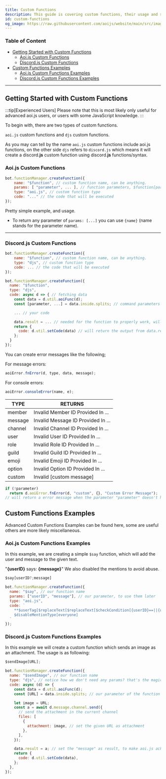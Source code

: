 ```yaml
---
title: Custom Functions
description: This guide is covering custom functions, their usage and some useful examples.
id: custom-functions
og_image: https://raw.githubusercontent.com/aoijs/website/main/src/images/og/14.png
---
```


<!-- omit from toc -->
### Table of Content

- [Getting Started with Custom Functions](#getting-started-with-custom-functions)
  - [Aoi.js Custom Functions](#aoijs-custom-functions)
  - [Discord.js Custom Functions](#discordjs-custom-functions)
- [Custom Functions Examples](#custom-functions-examples)
  - [Aoi.js Custom Functions Examples](#aoijs-custom-functions-examples)
  - [Discord.js Custom Functions Examples](#discordjs-custom-functions-examples)

---

## Getting Started with Custom Functions

:::tip[Experienced Users]
Please note that this is most likely only useful for advanced aoi.js users, or users with some JavaScript knowledge.
:::

To begin with, there are two types of custom functions.

`aoi.js` custom functions and `djs` custom functions.

As you may can tell by the name `aoi.js` custom functions include aoi.js functions, on the other side `djs` refers to `discord.js` which means it will create a discord.**js** custom function using discord.**js** functions/syntax.

### Aoi.js Custom Functions

```js
bot.functionManager.createFunction({
    name: "$function", // custom function name, can be anything.
    params: [ "parameter", ... ], // function parameters, $function[parameter;parameter]
    type: "aoi.js", // custom function type
    code: "..." // the code that will be executed
});
```

Pretty simple example, and usage.

- To return any parameter of `params: [...]` you can use `{name}` (name stands for the parameter name).

---

### Discord.js Custom Functions

```js
bot.functionManager.createFunction({
    name: "$function", // custom function name, can be anything.
    type: "djs", // custom function type
    code: ... // the code that will be executed
});
```

```js {10-13}
bot.functionManager.createFunction({
  name: "$function",
  type: "djs",
  code: async d => { // fetching data
    const data = d.util.aoiFunc(d);
    const [parameter, ...] = data.inside.splits; // command parameters

    ... // your code

    data.result = ... // needed for the function to properly work, will set the "output" of the function
    return {
      code: d.util.setCode(data) // will return the output from data.result
    };
  }
});
```

You can create error messages like the following;

For message errors:

```js
aoiError.fnError(d, type, data, message);
```

For console errors:

```js
aoiError.consoleError(name, e);
```

| TYPE    | RETURNS                            |
| ------- | ---------------------------------- |
| member  | Invalid Member ID Provided In ...  |
| message | Invalid Message ID Provided In ... |
| channel | Invalid Channel ID Provided In ... |
| user    | Invalid User ID Provided In ...    |
| role    | Invalid Role ID Provided In ...    |
| guild   | Invalid Guild ID Provided In ...   |
| emoji   | Invalid Emoji ID Provided In ...   |
| option  | Invalid Option ID Provided In ...  |
| custom  | Invalid [custom message]           |

```js
if (!parameter)
  return d.aoiError.fnError(d, "custom", {}, "Custom Error Message");
// will return a error message when the parameter "parameter" doesn't have any arguments.
```

## Custom Functions Examples

Advanced Custom Functions Examples can be found here, some are useful others are more likely miscellaneous.

### Aoi.js Custom Functions Examples

In this example, we are creating a simple `$say` function, which will add the user and message to the given text.

"**\{userID\}** says: **\{message\}**" We also disabled the mentions to avoid abuse.

```ts
$say[userID?;message]
```

```js
bot.functionManager.createFunction({
  name: "$say", // our function name
  params: ["userID", "message"], // our parameter, to use them later
  type: "aoi.js",
  code: ` 
    **$userTag[$replaceText[$replaceText[$checkCondition[{userID}==||{userID}==undefined];true;$authorID];false;{userID}]]** says: **{message}**
    $disableMentionType[everyone]
  `
});
```

### Discord.js Custom Functions Examples

In this example we will create a custom function which sends an image as an attachment. The usage is as following:

```ts
$sendImage[URL];
```

```js
bot.functionManager.createFunction({
  name: "$sendImage", // our function name
  type: "djs", // notice how we don't need any params? that's the magic of JavaScript
  code: async (d) => {
    const data = d.util.aoiFunc(d);
    const [URL] = data.inside.splits; // our parameter of the function

    let image = URL;
    const a = await d.message.channel.send({
      // send the attachment in the current channel
      files: [
        {
          attachment: image, // set the given URL as attachment
        },
      ],
    });

    data.result = a; // set the "message" as result, to make aoi.js acknowledge it
    return {
      code: d.util.setCode(data),
    };
  },
});
```
